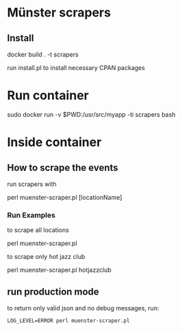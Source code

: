 
# Münster scrapers

## Install

docker build . -t scrapers

run install.pl to install necessary CPAN packages


# Run container

sudo docker run -v $PWD:/usr/src/myapp -ti scrapers bash

# Inside container

## How to scrape the events

run scrapers with

   perl muenster-scraper.pl [locationName]

### Run Examples

to scrape all locations

   perl muenster-scraper.pl

to scrape only hot jazz club

   perl muenster-scraper.pl hotjazzclub


## run production mode

to return only valid json and no debug messages, run:

    LOG_LEVEL=ERROR perl muenster-scraper.pl
